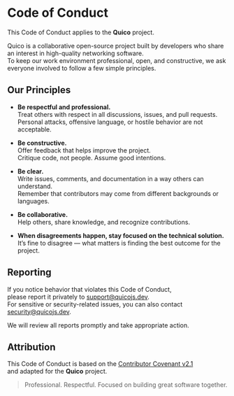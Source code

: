 # Code of Conduct

This Code of Conduct applies to the **Quico** project.

Quico is a collaborative open-source project built by developers who share an interest in high-quality networking software.  
To keep our work environment professional, open, and constructive, we ask everyone involved to follow a few simple principles.


## Our Principles

- **Be respectful and professional.**  
  Treat others with respect in all discussions, issues, and pull requests.  
  Personal attacks, offensive language, or hostile behavior are not acceptable.

- **Be constructive.**  
  Offer feedback that helps improve the project.  
  Critique code, not people. Assume good intentions.

- **Be clear.**  
  Write issues, comments, and documentation in a way others can understand.  
  Remember that contributors may come from different backgrounds or languages.

- **Be collaborative.**  
  Help others, share knowledge, and recognize contributions.

- **When disagreements happen, stay focused on the technical solution.**  
  It’s fine to disagree — what matters is finding the best outcome for the project.


## Reporting

If you notice behavior that violates this Code of Conduct,  
please report it privately to [support@quicojs.dev](mailto:support@quicojs.dev).  
For sensitive or security-related issues, you can also contact [security@quicojs.dev](mailto:security@quicojs.dev).

We will review all reports promptly and take appropriate action.


## Attribution

This Code of Conduct is based on the [Contributor Covenant v2.1](https://www.contributor-covenant.org/version/2/1/code_of_conduct.html)  
and adapted for the **Quico** project.


> Professional. Respectful. Focused on building great software together.
